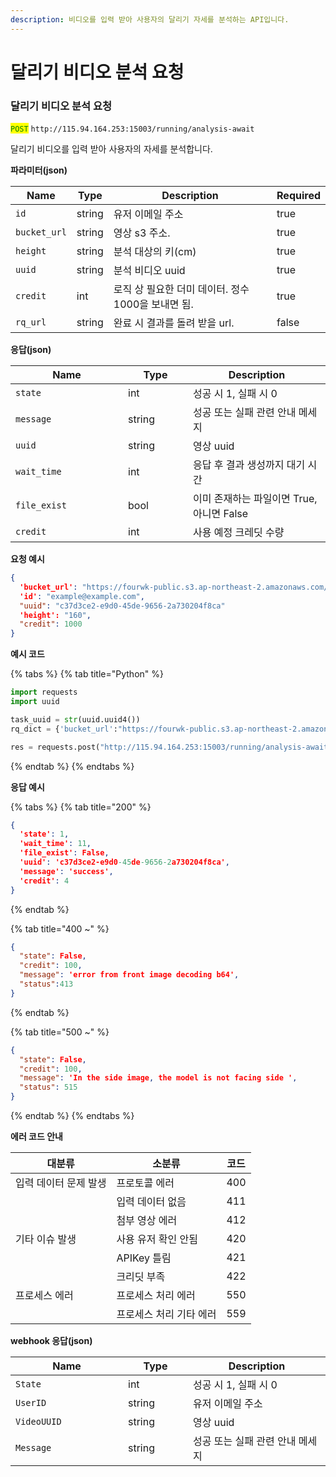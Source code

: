 ```yaml
---
description: 비디오를 입력 받아 사용자의 달리기 자세를 분석하는 API입니다.
---
```


# 달리기 비디오 분석 요청

### 달리기 비디오 분석 요청

<mark style="color:green;">`POST`</mark> `http://115.94.164.253:15003/running/analysis-await`

달리기 비디오를 입력 받아 사용자의 자세를 분석합니다.

**파라미터(json)**

<table><thead><tr><th>Name</th><th>Type</th><th>Description</th><th data-type="checkbox">Required</th></tr></thead><tbody><tr><td><code>id</code></td><td>string</td><td>유저 이메일 주소</td><td>true</td></tr><tr><td><code>bucket_url</code></td><td>string</td><td>영상 s3 주소.</td><td>true</td></tr><tr><td><code>height</code></td><td>string</td><td>분석 대상의 키(cm)</td><td>true</td></tr><tr><td><code>uuid</code></td><td>string</td><td>분석 비디오 uuid</td><td>true</td></tr><tr><td><code>credit</code></td><td>int</td><td>로직 상 필요한 더미 데이터. 정수 1000을 보내면 됨.</td><td>true</td></tr><tr><td><code>rq_url</code></td><td>string</td><td>완료 시 결과를 돌려 받을 url.</td><td>false</td></tr></tbody></table>

**응답(json)**

<table><thead><tr><th width="164">Name</th><th width="88">Type</th><th>Description</th></tr></thead><tbody><tr><td><code>state</code></td><td>int</td><td>성공 시 1, 실패 시 0</td></tr><tr><td><code>message</code></td><td>string</td><td>성공 또는 실패 관련 안내 메세지</td></tr><tr><td><code>uuid</code></td><td>string</td><td>영상 uuid</td></tr><tr><td><code>wait_time</code></td><td>int</td><td>응답 후 결과 생성까지 대기 시간</td></tr><tr><td><code>file_exist</code></td><td>bool</td><td>이미 존재하는 파일이면 True, 아니면 False</td></tr><tr><td><code>credit</code></td><td>int</td><td>사용 예정 크레딧 수량</td></tr></tbody></table>

**요청 예시**

```json
{
  'bucket_url': "https://fourwk-public.s3.ap-northeast-2.amazonaws.com/motion-analysis-samples/running3.mp4",
  'id': "example@example.com",
  "uuid": "c37d3ce2-e9d0-45de-9656-2a730204f8ca"
  'height': "160",
  "credit": 1000
}
```

**예시 코드**

{% tabs %}
{% tab title="Python" %}
```python
import requests
import uuid

task_uuid = str(uuid.uuid4())
rq_dict = {'bucket_url':"https://fourwk-public.s3.ap-northeast-2.amazonaws.com/motion-analysis-samples/running3.mp4",'id':"example@example.com",'uuid':video_uuid,'height':"160","credit":1000}

res = requests.post("http://115.94.164.253:15003/running/analysis-await", json=rq_dict)
```
{% endtab %}
{% endtabs %}

**응답 예시**

{% tabs %}
{% tab title="200" %}
```json
{
  'state': 1,
  'wait_time': 11,
  'file_exist': False,
  'uuid': 'c37d3ce2-e9d0-45de-9656-2a730204f8ca',
  'message': 'success',
  'credit': 4
}
```
{% endtab %}

{% tab title="400 ~" %}
```json
{
  "state": False,
  "credit": 100,
  "message": 'error from front image decoding b64',
  "status":413
}
```
{% endtab %}

{% tab title="500 ~" %}
```json
{
  "state": False,
  "credit": 100,
  "message": 'In the side image, the model is not facing side ',
  "status": 515
}
```
{% endtab %}
{% endtabs %}

**에러 코드 안내**

| 대분류          | 소분류           | 코드  |
| ------------ | ------------- | --- |
| 입력 데이터 문제 발생 | 프로토콜 에러       | 400 |
|              | 입력 데이터 없음     | 411 |
|              | 첨부 영상 에러      | 412 |
| 기타 이슈 발생     | 사용 유저 확인 안됨   | 420 |
|              | APIKey 틀림     | 421 |
|              | 크리딧 부족        | 422 |
| 프로세스 에러      | 프로세스 처리 에러    | 550 |
|              | 프로세스 처리 기타 에러 | 559 |

**webhook 응답(json)**

<table><thead><tr><th width="164">Name</th><th width="88">Type</th><th>Description</th></tr></thead><tbody><tr><td><code>State</code></td><td>int</td><td>성공 시 1, 실패 시 0</td></tr><tr><td><code>UserID</code></td><td>string</td><td>유저 이메일 주소</td></tr><tr><td><code>VideoUUID</code></td><td>string</td><td>영상 uuid</td></tr><tr><td><code>Message</code></td><td>string</td><td>성공 또는 실패 관련 안내 메세지</td></tr></tbody></table>
